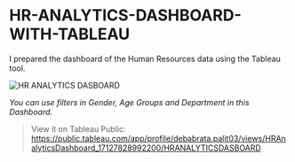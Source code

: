 # HR-ANALYTICS-DASHBOARD-WITH-TABLEAU
I prepared the dashboard of the Human Resources data using the Tableau tool.

![HR ANALYTICS DASBOARD](https://github.com/Debabrata-palit/Tableau_Projects/assets/163582682/c61ae7b2-0251-4dc9-af3a-e3f4f98aebab)

*You can use filters in Gender, Age Groups and Department in this Dashboard.*  
> View it on Tableau Public: https://public.tableau.com/app/profile/debabrata.palit03/views/HRAnalyticsDashboard_17127828992200/HRANALYTICSDASBOARD
